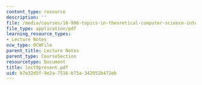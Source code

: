 ```yaml
---
content_type: resource
description: ''
file: /media/courses/18-996-topics-in-theoretical-computer-science-internet-research-problems-spring-2002/b7e32d5f9e2a7516b75a342952b472eb_lect9present.pdf
file_type: application/pdf
learning_resource_types:
- Lecture Notes
ocw_type: OCWFile
parent_title: Lecture Notes
parent_type: CourseSection
resourcetype: Document
title: lect9present.pdf
uid: b7e32d5f-9e2a-7516-b75a-342952b472eb
---
```

